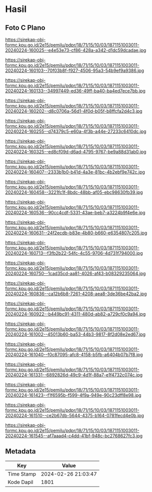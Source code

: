 # Hasil

## Foto C Plano

https://sirekap-obj-formc.kpu.go.id/2e15/pemilu/pdpr/18/71/15/10/03/1871151003011-20240224-160025--e4e53e73-cf86-428a-a342-d1dc59dcadae.jpg

https://sirekap-obj-formc.kpu.go.id/2e15/pemilu/pdpr/18/71/15/10/03/1871151003011-20240224-160103--70f03b8f-f927-4506-95a3-54b9ef9a9386.jpg

https://sirekap-obj-formc.kpu.go.id/2e15/pemilu/pdpr/18/71/15/10/03/1871151003011-20240224-160133--34997449-ed36-49ff-ba40-ba4ed7ece7bb.jpg

https://sirekap-obj-formc.kpu.go.id/2e15/pemilu/pdpr/18/71/15/10/03/1871151003011-20240224-160202--d8c0706a-56d1-4f0d-b05f-b8ffcfa2d4c3.jpg

https://sirekap-obj-formc.kpu.go.id/2e15/pemilu/pdpr/18/71/15/10/03/1871151003011-20240224-160255--d74379c5-e60a-4f3b-a44e-27233c6410dc.jpg

https://sirekap-obj-formc.kpu.go.id/2e15/pemilu/pdpr/18/71/15/10/03/1871151003011-20240224-160325--ed8cf09d-d6ad-4795-9767-be9a88d31ab0.jpg

https://sirekap-obj-formc.kpu.go.id/2e15/pemilu/pdpr/18/71/15/10/03/1871151003011-20240224-160407--2333b1b0-b41d-4a3e-81bc-4b2ebf9e742c.jpg

https://sirekap-obj-formc.kpu.go.id/2e15/pemilu/pdpr/18/71/15/10/03/1871151003011-20240224-160458--3221fc1f-8bdc-48bb-af05-ebc98630fb39.jpg

https://sirekap-obj-formc.kpu.go.id/2e15/pemilu/pdpr/18/71/15/10/03/1871151003011-20240224-160536--90cc4cdf-5331-43ae-beb7-a3224b9f4e6e.jpg

https://sirekap-obj-formc.kpu.go.id/2e15/pemilu/pdpr/18/71/15/10/03/1871151003011-20240224-160631--24f2ecdb-b83e-4b80-b660-e6354807c205.jpg

https://sirekap-obj-formc.kpu.go.id/2e15/pemilu/pdpr/18/71/15/10/03/1871151003011-20240224-160713--f3fb2b22-54fc-4c55-9706-4d731f794000.jpg

https://sirekap-obj-formc.kpu.go.id/2e15/pemilu/pdpr/18/71/15/10/03/1871151003011-20240224-160750--1cad35cd-aa81-4026-af43-b08329235064.jpg

https://sirekap-obj-formc.kpu.go.id/2e15/pemilu/pdpr/18/71/15/10/03/1871151003011-20240224-160836--ca12b6b8-7261-4208-aea8-3de36be42ba2.jpg

https://sirekap-obj-formc.kpu.go.id/2e15/pemilu/pdpr/18/71/15/10/03/1871151003011-20240224-160922--b449bc91-4311-480d-ab82-a729cf0c9a94.jpg

https://sirekap-obj-formc.kpu.go.id/2e15/pemilu/pdpr/18/71/15/10/03/1871151003011-20240224-161002--45013b60-ba53-44b3-9817-8f2d08e2ed67.jpg

https://sirekap-obj-formc.kpu.go.id/2e15/pemilu/pdpr/18/71/15/10/03/1871151003011-20240224-161040--f0c87095-afc8-4158-b5fb-a6404b07b7f8.jpg

https://sirekap-obj-formc.kpu.go.id/2e15/pemilu/pdpr/18/71/15/10/03/1871151003011-20240224-161331--6892826d-49c9-4d1f-88a7-e1f4732c074c.jpg

https://sirekap-obj-formc.kpu.go.id/2e15/pemilu/pdpr/18/71/15/10/03/1871151003011-20240224-161423--f1f6595b-f599-4f9a-949e-90c23dff8e98.jpg

https://sirekap-obj-formc.kpu.go.id/2e15/pemilu/pdpr/18/71/15/10/03/1871151003011-20240224-161510--ce2b67db-5644-4375-b164-0781fecd4e0b.jpg

https://sirekap-obj-formc.kpu.go.id/2e15/pemilu/pdpr/18/71/15/10/03/1871151003011-20240224-161545--af7aaad4-c4dd-41bf-948c-bc2768627fc3.jpg


## Metadata

| Key        | Value               |
| ---------- | ------------------- |
| Time Stamp | 2024-02-26 21:03:47 |
| Kode Dapil | 1801                |



